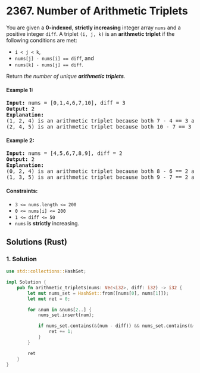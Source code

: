 # 2367. Number of Arithmetic Triplets
You are given a **0-indexed**, **strictly increasing** integer array `nums` and a positive integer `diff`. A triplet `(i, j, k)` is an **arithmetic triplet** if the following conditions are met:

* `i < j < k`,
* `nums[j] - nums[i] == diff`, and
* `nums[k] - nums[j] == diff`.

Return *the number of unique **arithmetic triplets***.

#### Example 1:
<pre>
<strong>Input:</strong> nums = [0,1,4,6,7,10], diff = 3
<strong>Output:</strong> 2
<strong>Explanation:</strong>
(1, 2, 4) is an arithmetic triplet because both 7 - 4 == 3 and 4 - 1 == 3.
(2, 4, 5) is an arithmetic triplet because both 10 - 7 == 3 and 7 - 4 == 3.
</pre>

#### Example 2:
<pre>
<strong>Input:</strong> nums = [4,5,6,7,8,9], diff = 2
<strong>Output:</strong> 2
<strong>Explanation:</strong>
(0, 2, 4) is an arithmetic triplet because both 8 - 6 == 2 and 6 - 4 == 2.
(1, 3, 5) is an arithmetic triplet because both 9 - 7 == 2 and 7 - 5 == 2.
</pre>

#### Constraints:
* `3 <= nums.length <= 200`
* `0 <= nums[i] <= 200`
* `1 <= diff <= 50`
* `nums` is **strictly** increasing.

## Solutions (Rust)

### 1. Solution
```Rust
use std::collections::HashSet;

impl Solution {
    pub fn arithmetic_triplets(nums: Vec<i32>, diff: i32) -> i32 {
        let mut nums_set = HashSet::from([nums[0], nums[1]]);
        let mut ret = 0;

        for &num in &nums[2..] {
            nums_set.insert(num);

            if nums_set.contains(&(num - diff)) && nums_set.contains(&(num - 2 * diff)) {
                ret += 1;
            }
        }

        ret
    }
}
```

